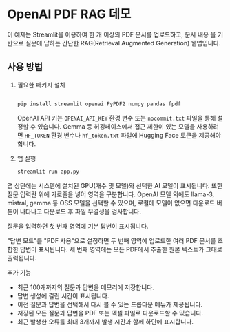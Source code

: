 # OpenAI PDF RAG 데모

이 예제는 Streamlit을 이용하여 한 개 이상의 PDF 문서를 업로드하고, 문서 내용
을 기반으로 질문에 답하는 간단한 RAG(Retrieval Augmented Generation) 웹앱입니다.

## 사용 방법

1. 필요한 패키지 설치
   ```bash

   pip install streamlit openai PyPDF2 numpy pandas fpdf
   ```
   OpenAI API 키는 `OPENAI_API_KEY` 환경 변수 또는 `nocommit.txt` 파일을 통해
   설정할 수 있습니다. Gemma 등 허깅페이스에서 접근 제한이 있는 모델을
   사용하려면 `HF_TOKEN` 환경 변수나 `hf_token.txt` 파일에 Hugging Face 토큰을
   제공해야 합니다.

2. 앱 실행
   ```bash
   streamlit run app.py
   ```

앱 상단에는 시스템에 설치된 GPU(개수 및 모델)와 선택한 AI 모델이 표시됩니다.
또한 질문 입력란 위에 가로줄을 넣어 영역을 구분합니다. OpenAI 모델 외에도
llama-3, mistral, gemma 등 OSS 모델을 선택할 수 있으며, 로컬에 모델이 없으면
다운로드 버튼이 나타나고 다운로드 후 파일 무결성을 검사합니다.

질문을 입력하면 첫 번째 영역에 기본 답변이 표시됩니다.

"답변 모드"를 "PDF 사용"으로 설정하면 두 번째 영역에 업로드한 여러 PDF
문서를 조합한 답변이 표시됩니다. 세 번째 영역에는 모든 PDF에서 추출한
원본 텍스트가 그대로 출력됩니다.

추가 기능
- 최근 100개까지의 질문과 답변을 메모리에 저장합니다.
- 답변 생성에 걸린 시간이 표시됩니다.
- 이전 질문과 답변을 선택해서 다시 볼 수 있는 드롭다운 메뉴가 제공됩니다.
- 저장된 모든 질문과 답변을 PDF 또는 엑셀 파일로 다운로드할 수 있습니다.
- 최근 발생한 오류를 최대 3개까지 발생 시간과 함께 하단에 표시합니다.

